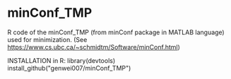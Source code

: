# minConf_TMP

R code of the minConf_TMP (from minConf package in MATLAB language) used for minimization. (See https://www.cs.ubc.ca/~schmidtm/Software/minConf.html)

INSTALLATION in R:
library(devtools)
install_github("genwei007/minConf_TMP")
